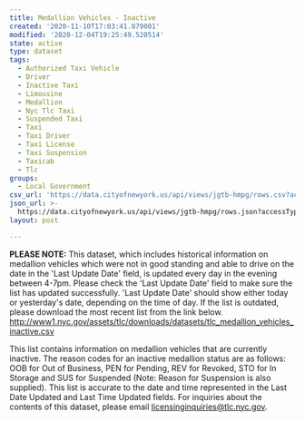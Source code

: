 ```yaml
---
title: Medallion Vehicles - Inactive
created: '2020-11-10T17:03:41.879001'
modified: '2020-12-04T19:25:49.520514'
state: active
type: dataset
tags:
  - Authorized Taxi Vehicle
  - Driver
  - Inactive Taxi
  - Limousine
  - Medallion
  - Nyc Tlc Taxi
  - Suspended Taxi
  - Taxi
  - Taxi Driver
  - Taxi License
  - Taxi Suspension
  - Taxicab
  - Tlc
groups:
  - Local Government
csv_url: 'https://data.cityofnewyork.us/api/views/jgtb-hmpg/rows.csv?accessType=DOWNLOAD'
json_url: >-
  https://data.cityofnewyork.us/api/views/jgtb-hmpg/rows.json?accessType=DOWNLOAD
layout: post

---
```

<b>PLEASE NOTE:</b> This dataset, which includes historical information on medallion vehicles which were not in good standing and able to drive on the date in the 'Last Update Date' field, is updated every day in the evening between 4-7pm. Please check the 'Last Update Date' field to make sure the list has updated successfully. 'Last Update Date'  should show either today or yesterday's date, depending on the time of day. If the list is outdated, please download the most recent list from the link below. 
http://www1.nyc.gov/assets/tlc/downloads/datasets/tlc_medallion_vehicles_inactive.csv

This list contains information on medallion vehicles that are currently inactive. The reason codes for an inactive medallion status are as follows: OOB for Out of Business, PEN for Pending, REV for Revoked, STO for In Storage and SUS for Suspended (Note: Reason for Suspension is also supplied). This list is accurate to the date and time represented in the Last Date Updated and Last Time Updated fields. For inquiries about the contents of this dataset, please email licensinginquiries@tlc.nyc.gov.
